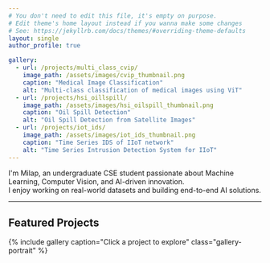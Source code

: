 ```yaml
---
# You don't need to edit this file, it's empty on purpose.
# Edit theme's home layout instead if you wanna make some changes
# See: https://jekyllrb.com/docs/themes/#overriding-theme-defaults
layout: single
author_profile: true

gallery:
  - url: /projects/multi_class_cvip/ 
    image_path: /assets/images/cvip_thumbnail.png
    caption: "Medical Image Classification"
    alt: "Multi-class classification of medical images using ViT"
  - url: /projects/hsi_oillspill/
    image_path: /assets/images/hsi_oilspill_thumbnail.png
    caption: "Oil Spill Detection"
    alt: "Oil Spill Detection from Satellite Images"
  - url: /projects/iot_ids/
    image_path: /assets/images/iot_ids_thumbnail.png
    caption: "Time Series IDS of IIoT network"
    alt: "Time Series Intrusion Detection System for IIoT"
---
```


I'm Milap, an undergraduate CSE student passionate about Machine Learning, Computer Vision, and AI-driven innovation.  
I enjoy working on real-world datasets and building end-to-end AI solutions.

---
##  Featured Projects
{% include gallery caption="Click a project to explore" class="gallery-portrait" %}
